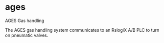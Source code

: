 # ages

AGES Gas handling

The AGES gas handling system communicates to an RslogiX A/B PLC to turn on pneumatic valves. 


